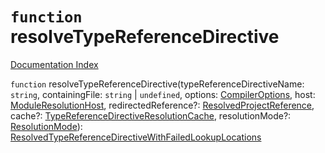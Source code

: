 # `function` resolveTypeReferenceDirective

[Documentation Index](../README.md)

`function` resolveTypeReferenceDirective(typeReferenceDirectiveName: `string`, containingFile: `string` | `undefined`, options: [CompilerOptions](../interface.CompilerOptions/README.md), host: [ModuleResolutionHost](../interface.ModuleResolutionHost/README.md), redirectedReference?: [ResolvedProjectReference](../interface.ResolvedProjectReference/README.md), cache?: [TypeReferenceDirectiveResolutionCache](../interface.TypeReferenceDirectiveResolutionCache/README.md), resolutionMode?: [ResolutionMode](../type.ResolutionMode/README.md)): [ResolvedTypeReferenceDirectiveWithFailedLookupLocations](../interface.ResolvedTypeReferenceDirectiveWithFailedLookupLocations/README.md)


